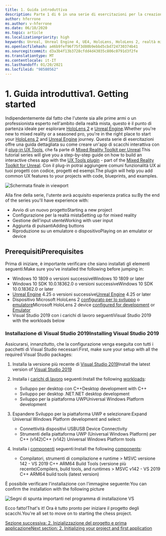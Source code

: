```yaml
---
title: 1. Guida introduttiva
description: Parte 1 di 6 in una serie di esercitazioni per la creazione di un'app per gli scacchi con Unreal Engine 4 e il plug-in UX Tools di Mixed Reality Toolkit
author: hferrone
ms.author: v-hferrone
ms.date: 06/10/2020
ms.topic: article
ms.localizationpriority: high
keywords: Unreal, Unreal Engine 4, UE4, HoloLens, HoloLens 2, realtà mista, esercitazione, guida introduttiva, mrtk, uxt, UX Tools, documentazione, visore VR realtà mista, visore VR di windows mixed reality, visore per realtà virtuale
ms.openlocfilehash: a46b9fef96f75f3d80b9ebbd5cbd724730374b41
ms.sourcegitcommit: d3a3b4f13b3728cfdd4d43035c806c0791d3f2fe
ms.translationtype: MT
ms.contentlocale: it-IT
ms.lasthandoff: 01/20/2021
ms.locfileid: "98580562"
---
```

# <a name="1-getting-started"></a><span data-ttu-id="64d58-104">1. Guida introduttiva</span><span class="sxs-lookup"><span data-stu-id="64d58-104">1. Getting started</span></span>

<span data-ttu-id="64d58-105">Indipendentemente dal fatto che l'utente sia alle prime armi o un professionista esperto nell'ambito della realtà mista, questo è il punto di partenza ideale per esplorare [HoloLens 2](../../../index.yml) e [Unreal Engine](https://www.unrealengine.com/en-US/).</span><span class="sxs-lookup"><span data-stu-id="64d58-105">Whether you're new to mixed reality or a seasoned pro, you're in the right place to start your [HoloLens 2](../../../index.yml) and [Unreal Engine](https://www.unrealengine.com/en-US/) journey.</span></span> <span data-ttu-id="64d58-106">Questa serie di esercitazioni offre una guida dettagliata su come creare un'app di scacchi interattiva con il [plug-in UX Tools](https://github.com/microsoft/MixedReality-UXTools-Unreal), che fa parte di [Mixed Reality Toolkit per Unreal](https://github.com/microsoft/MixedRealityToolkit-Unreal).</span><span class="sxs-lookup"><span data-stu-id="64d58-106">This tutorial series will give you a step-by-step guide on how to build an interactive chess app with the [UX Tools plugin](https://github.com/microsoft/MixedReality-UXTools-Unreal) - part of the [Mixed Reality Toolkit for Unreal](https://github.com/microsoft/MixedRealityToolkit-Unreal).</span></span> <span data-ttu-id="64d58-107">Con il plug-in potrai aggiungere comuni funzionalità UX ai tuoi progetti con codice, progetti ed esempi.</span><span class="sxs-lookup"><span data-stu-id="64d58-107">The plugin will help you add common UX features to your projects with code, blueprints, and examples.</span></span> 

![Schermata finale in viewport](images/unreal-uxt/5-endscene.PNG)

<span data-ttu-id="64d58-109">Alla fine della serie, l'utente avrà acquisito esperienza pratica su:</span><span class="sxs-lookup"><span data-stu-id="64d58-109">By the end of the series you'll have experience with:</span></span>
* <span data-ttu-id="64d58-110">Avvio di un nuovo progetto</span><span class="sxs-lookup"><span data-stu-id="64d58-110">Starting a new project</span></span>
* <span data-ttu-id="64d58-111">Configurazione per la realtà mista</span><span class="sxs-lookup"><span data-stu-id="64d58-111">Setting up for mixed reality</span></span>
* <span data-ttu-id="64d58-112">Gestione dell'input utente</span><span class="sxs-lookup"><span data-stu-id="64d58-112">Working with user input</span></span>
* <span data-ttu-id="64d58-113">Aggiunta di pulsanti</span><span class="sxs-lookup"><span data-stu-id="64d58-113">Adding buttons</span></span>
* <span data-ttu-id="64d58-114">Riproduzione su un emulatore o dispositivo</span><span class="sxs-lookup"><span data-stu-id="64d58-114">Playing on an emulator or device</span></span>

## <a name="prerequisites"></a><span data-ttu-id="64d58-115">Prerequisiti</span><span class="sxs-lookup"><span data-stu-id="64d58-115">Prerequisites</span></span>

<span data-ttu-id="64d58-116">Prima di iniziare, è importante verificare che siano installati gli elementi seguenti:</span><span class="sxs-lookup"><span data-stu-id="64d58-116">Make sure you've installed the following before jumping in:</span></span>
* <span data-ttu-id="64d58-117">Windows 10 1809 o versioni successive</span><span class="sxs-lookup"><span data-stu-id="64d58-117">Windows 10 1809 or later</span></span>
* <span data-ttu-id="64d58-118">Windows 10 SDK 10.0.18362.0 o versioni successive</span><span class="sxs-lookup"><span data-stu-id="64d58-118">Windows 10 SDK 10.0.18362.0 or later</span></span>
* <span data-ttu-id="64d58-119">[Unreal Engine](https://www.unrealengine.com/en-US/get-now) 4.25 o versioni successive</span><span class="sxs-lookup"><span data-stu-id="64d58-119">[Unreal Engine](https://www.unrealengine.com/en-US/get-now) 4.25 or later</span></span>
* <span data-ttu-id="64d58-120">Dispositivo Microsoft HoloLens 2 [configurato per lo sviluppo](../../platform-capabilities-and-apis/using-visual-studio.md#enabling-developer-mode) o [emulatore](../../platform-capabilities-and-apis/using-the-hololens-emulator.md#hololens-2-emulator-overview)</span><span class="sxs-lookup"><span data-stu-id="64d58-120">Microsoft HoloLens 2 device [configured for development](../../platform-capabilities-and-apis/using-visual-studio.md#enabling-developer-mode) or [Emulator](../../platform-capabilities-and-apis/using-the-hololens-emulator.md#hololens-2-emulator-overview)</span></span>
* <span data-ttu-id="64d58-121">Visual Studio 2019 con i carichi di lavoro seguenti</span><span class="sxs-lookup"><span data-stu-id="64d58-121">Visual Studio 2019 with the workloads below</span></span>

### <a name="installing-visual-studio-2019"></a><span data-ttu-id="64d58-122">Installazione di Visual Studio 2019</span><span class="sxs-lookup"><span data-stu-id="64d58-122">Installing Visual Studio 2019</span></span>

<span data-ttu-id="64d58-123">Assicurarsi, innanzitutto, che la configurazione venga eseguita con tutti i pacchetti di Visual Studio necessari:</span><span class="sxs-lookup"><span data-stu-id="64d58-123">First, make sure your setup with all the required Visual Studio packages:</span></span>
1. <span data-ttu-id="64d58-124">Installa la versione più recente di [Visual Studio 2019](https://visualstudio.microsoft.com/downloads/)</span><span class="sxs-lookup"><span data-stu-id="64d58-124">Install the latest version of [Visual Studio 2019](https://visualstudio.microsoft.com/downloads/)</span></span>
1. <span data-ttu-id="64d58-125">Installa i [carichi di lavoro](/visualstudio/install/modify-visual-studio#modify-workloads) seguenti:</span><span class="sxs-lookup"><span data-stu-id="64d58-125">Install the following [workloads](/visualstudio/install/modify-visual-studio#modify-workloads):</span></span>
    * <span data-ttu-id="64d58-126">Sviluppo per desktop con C++</span><span class="sxs-lookup"><span data-stu-id="64d58-126">Desktop development with C++</span></span>
    * <span data-ttu-id="64d58-127">Sviluppo per desktop .NET</span><span class="sxs-lookup"><span data-stu-id="64d58-127">.NET desktop development</span></span>
    * <span data-ttu-id="64d58-128">Sviluppo per la piattaforma UWP</span><span class="sxs-lookup"><span data-stu-id="64d58-128">Universal Windows Platform development</span></span>
1. <span data-ttu-id="64d58-129">Espandere Sviluppo per la piattaforma UWP e selezionare:</span><span class="sxs-lookup"><span data-stu-id="64d58-129">Expand Universal Windows Platform development and select:</span></span> 
    * <span data-ttu-id="64d58-130">Connettività dispositivi USB</span><span class="sxs-lookup"><span data-stu-id="64d58-130">USB Device Connectivity</span></span>
    * <span data-ttu-id="64d58-131">Strumenti della piattaforma UWP (Universal Windows Platform) per C++ (v142)</span><span class="sxs-lookup"><span data-stu-id="64d58-131">C++ (v142) Universal Windows Platform tools</span></span>

1. <span data-ttu-id="64d58-132">Installa i [componenti](/visualstudio/install/modify-visual-studio#modify-individual-components) seguenti:</span><span class="sxs-lookup"><span data-stu-id="64d58-132">Install the following [components](/visualstudio/install/modify-visual-studio#modify-individual-components):</span></span>
    * <span data-ttu-id="64d58-133">Compilatori, strumenti di compilazione e runtime > MSVC versione 142 - VS 2019 C++ ARM64 Build Tools (versione più recente)</span><span class="sxs-lookup"><span data-stu-id="64d58-133">Compilers, build tools, and runtimes > MSVC v142 - VS 2019 C++ ARM64 build tools (latest version)</span></span>

<span data-ttu-id="64d58-134">È possibile verificare l'installazione con l'immagine seguente:</span><span class="sxs-lookup"><span data-stu-id="64d58-134">You can confirm the installation with the following picture</span></span>

![Segni di spunta importanti nel programma di installazione VS](images/unreal-uxt/1-install-the-tools.png)

<span data-ttu-id="64d58-136">Ecco fatto!</span><span class="sxs-lookup"><span data-stu-id="64d58-136">That's it!</span></span> <span data-ttu-id="64d58-137">Ora è tutto pronto per iniziare il progetto degli scacchi.</span><span class="sxs-lookup"><span data-stu-id="64d58-137">You're all set to move on to starting the chess project.</span></span>

[<span data-ttu-id="64d58-138">Sezione successiva: 2. Inizializzazione del progetto e prima applicazione</span><span class="sxs-lookup"><span data-stu-id="64d58-138">Next section: 2. Initializing your project and first application</span></span>](unreal-uxt-ch2.md)